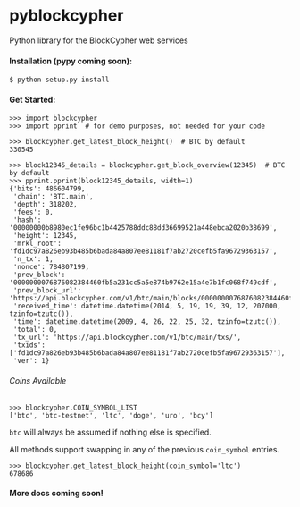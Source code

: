 pyblockcypher
=============

Python library for the BlockCypher web services

#### Installation (pypy coming soon):
```
$ python setup.py install
```
#### Get Started:

```
>>> import blockcypher
>>> import pprint  # for demo purposes, not needed for your code

>>> blockcypher.get_latest_block_height()  # BTC by default
330545

>>> block12345_details = blockcypher.get_block_overview(12345)  # BTC by default
>>> pprint.pprint(block12345_details, width=1)
{'bits': 486604799,
 'chain': 'BTC.main',
 'depth': 318202,
 'fees': 0,
 'hash': '00000000b8980ec1fe96bc1b4425788ddc88dd36699521a448ebca2020b38699',
 'height': 12345,
 'mrkl_root': 'fd1dc97a826eb93b485b6bada84a807ee81181f7ab2720cefb5fa96729363157',
 'n_tx': 1,
 'nonce': 784807199,
 'prev_block': '0000000076876082384460fb5a231cc5a5e874b9762e15a4e7b1fc068f749cdf',
 'prev_block_url': 'https://api.blockcypher.com/v1/btc/main/blocks/0000000076876082384460fb5a231cc5a5e874b9762e15a4e7b1fc068f749cdf',
 'received_time': datetime.datetime(2014, 5, 19, 19, 39, 12, 207000, tzinfo=tzutc()),
 'time': datetime.datetime(2009, 4, 26, 22, 25, 32, tzinfo=tzutc()),
 'total': 0,
 'tx_url': 'https://api.blockcypher.com/v1/btc/main/txs/',
 'txids': ['fd1dc97a826eb93b485b6bada84a807ee81181f7ab2720cefb5fa96729363157'],
 'ver': 1}

```

###### Coins Available
```
>>> blockcypher.COIN_SYMBOL_LIST
['btc', 'btc-testnet', 'ltc', 'doge', 'uro', 'bcy']
```

`btc` will always be assumed if nothing else is specified.

All methods support swapping in any of the previous `coin_symbol` entries.
```
>>> blockcypher.get_latest_block_height(coin_symbol='ltc')
678686

```


#### More docs coming soon!

